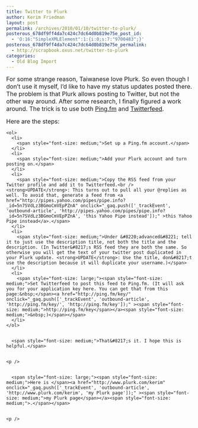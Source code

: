 ```yaml
---
title: Twitter to Plurk
author: Kerim Friedman
layout: post
permalink: /archives/2010/01/10/twitter-to-plurk/
posterous_678df9ff4da7c424c7dc64d0b819e75e_post_id:
  - 'O:16:"SimpleXMLElement":1:{i:0;s:7:"9700483";}'
posterous_678df9ff4da7c424c7dc64d0b819e75e_permalink:
  - http://scrapbook.oxus.net/twitter-to-plurk
categories:
  - Old Blog Import
---
```

<span style="font-size: medium;">For some strange reason, Taiwanese love Plurk. So even though I don&#8217;t use it myself, I&#8217;d like to have my status updates posted there. The problem is that Plurk allows posting to Twitter, but not the other way around. After some research, I finally figured a work around. The trick is to use both&nbsp;<a href="http://Ping.fm" onclick="_gaq.push(['_trackEvent', 'outbound-article', 'http://Ping.fm', 'Ping.fm']);" ><span style="font-size: medium;">Ping.fm</span></a><span style="font-size: medium;"> and </span><a href="http://twitterfeed.com/" onclick="_gaq.push(['_trackEvent', 'outbound-article', 'http://twitterfeed.com/', 'Twitterfeed']);" ><span style="font-size: medium;">Twitterfeed</span></a><span style="font-size: medium;">.&nbsp;</span></span>


  <span style="font-size: medium;">Here are the steps:</span> 
  
  
    <ol>
      <li>
        <span style="font-size: medium;">Set up a Ping.fm account.</span>
      </li>
      <li>
        <span style="font-size: medium;">Add your Plurk account and turn posting on.</span>
      </li>
      <li>
        <span style="font-size: medium;">Copy the RSS feed from your Twitter profile and add it to Twitterfeed.<br /><strong>UPDATE</strong>: This turns out to pull all your @replies as well. To avoid that, generate a feed from <a href="http://pipes.yahoo.com/pipes/pipe.info?_id=5n7SVdLz3BGmoCmVEpPZnA" onclick="_gaq.push(['_trackEvent', 'outbound-article', 'http://pipes.yahoo.com/pipes/pipe.info?_id=5n7SVdLz3BGmoCmVEpPZnA', 'this Yahoo Pipe instead']);" >this Yahoo Pipe instead</a>.</span>
      </li>
      <li>
        <span style="font-size: medium;">Under &#8220;advanced&#8221; tell it to just use the description title, not both the title and the description. (In Twitter&#8217;s RSS feed they are both the same. So otherwise you will get the text of your twitter post duplicated in your Plurk update. <strong>UPDATE</strong>: Use the title, don&#8217;t use the description because it will duplicate your username.)</span>
      </li>
      <li>
        <span style="font-size: large;"><span style="font-size: medium;">Set Twitterfeed to post this feed to Ping.fm. (It will ask you for your application key here. You can get that from this page:&nbsp;</span><a href="http://ping.fm/key/" onclick="_gaq.push(['_trackEvent', 'outbound-article', 'http://ping.fm/key/', 'http://ping.fm/key']);" ><span style="font-size: medium;">http://ping.fm/key</span></a><span style="font-size: medium;">&nbsp;)</span></span>
      </li>
    </ol>
    
    
      <span style="font-size: medium;">That&#8217;s it. I hope this is helpful.</span>
    
    
    <p />
    
    
      <span style="font-size: large;"><span style="font-size: medium;">Here is </span><a href="http://www.plurk.com/kerim" onclick="_gaq.push(['_trackEvent', 'outbound-article', 'http://www.plurk.com/kerim', 'my Plurk page']);" ><span style="font-size: medium;">my Plurk page</span></a><span style="font-size: medium;">.</span></span>
    
    
    <p />
  



